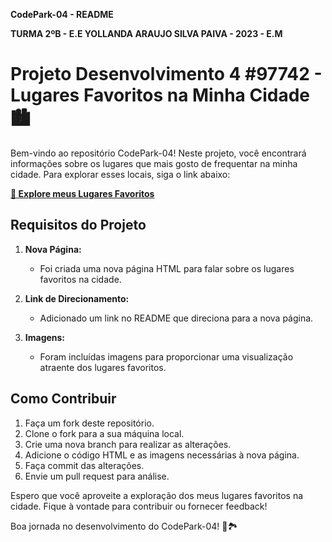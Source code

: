 **CodePark-04 - README**

**TURMA 2ºB - E.E YOLLANDA ARAUJO SILVA PAIVA - 2023 - E.M** 

# Projeto Desenvolvimento 4 #97742 - Lugares Favoritos na Minha Cidade 🏙️

Bem-vindo ao repositório CodePark-04! Neste projeto, você encontrará informações sobre os lugares que mais gosto de frequentar na minha cidade. Para explorar esses locais, siga o link abaixo:

[**🌆 Explore meus Lugares Favoritos**](link_para_sua_nova_pagina.html)

## Requisitos do Projeto

1. **Nova Página:**
   - Foi criada uma nova página HTML para falar sobre os lugares favoritos na cidade.

2. **Link de Direcionamento:**
   - Adicionado um link no README que direciona para a nova página.

3. **Imagens:**
   - Foram incluídas imagens para proporcionar uma visualização atraente dos lugares favoritos.

## Como Contribuir

1. Faça um fork deste repositório.
2. Clone o fork para a sua máquina local.
3. Crie uma nova branch para realizar as alterações.
4. Adicione o código HTML e as imagens necessárias à nova página.
5. Faça commit das alterações.
6. Envie um pull request para análise.

Espero que você aproveite a exploração dos meus lugares favoritos na cidade. Fique à vontade para contribuir ou fornecer feedback!

Boa jornada no desenvolvimento do CodePark-04! 🌟🏞️
